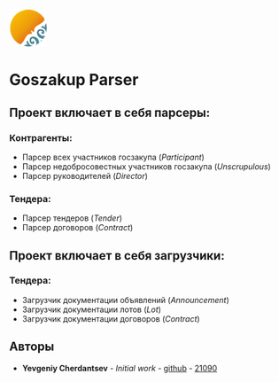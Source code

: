 ![alternativetext](./goszakup_logo.png)
# Goszakup Parser

## Проект включает в себя парсеры:
### Контрагенты:
* Парсер всех участников госзакупа (*Participant*)
* Парсер недобросовестных участников госзакупа (*Unscrupulous*)
* Парсер руководителей (*Director*)
### Тендера:
* Парсер тендеров (*Tender*)
* Парсер договоров (*Contract*)

## Проект включает в себя загрузчики:
### Тендера:
* Загрузчик документации объявлений (*Announcement*)
* Загрузчик документации лотов (*Lot*)
* Загрузчик документации договоров (*Contract*)


## Авторы

* **Yevgeniy Cherdantsev** - *Initial work* - [github](https://github.com/ZhekaCher) - [21090](http://192.168.1.75:7990/users/e.cherdancev)